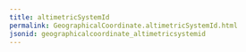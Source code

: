 ```yaml
---
title: altimetricSystemId
permalink: GeographicalCoordinate.altimetricSystemId.html
jsonid: geographicalcoordinate_altimetricsystemid
---
```

